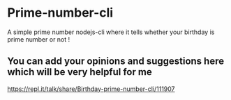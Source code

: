 # Prime-number-cli

A simple prime number nodejs-cli where it tells whether your birthday is prime number or not !

## You can add your opinions and suggestions here which will be very helpful for me

https://repl.it/talk/share/Birthday-prime-number-cli/111907
